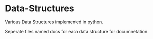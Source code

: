 # Data-Structures
Various Data Structures implemented in python.

Seperate files named docs for each data structure for documnetation.
